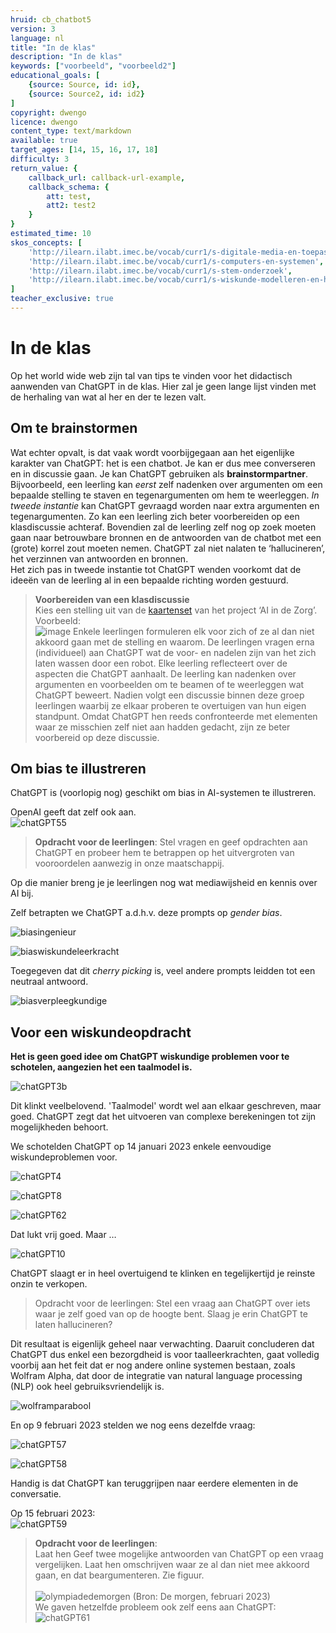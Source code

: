 ```yaml
---
hruid: cb_chatbot5
version: 3
language: nl
title: "In de klas"
description: "In de klas"
keywords: ["voorbeeld", "voorbeeld2"]
educational_goals: [
    {source: Source, id: id}, 
    {source: Source2, id: id2}
]
copyright: dwengo
licence: dwengo
content_type: text/markdown
available: true
target_ages: [14, 15, 16, 17, 18]
difficulty: 3
return_value: {
    callback_url: callback-url-example,
    callback_schema: {
        att: test,
        att2: test2
    }
}
estimated_time: 10
skos_concepts: [
    'http://ilearn.ilabt.imec.be/vocab/curr1/s-digitale-media-en-toepassingen', 
    'http://ilearn.ilabt.imec.be/vocab/curr1/s-computers-en-systemen', 
    'http://ilearn.ilabt.imec.be/vocab/curr1/s-stem-onderzoek', 
    'http://ilearn.ilabt.imec.be/vocab/curr1/s-wiskunde-modelleren-en-heuristiek'
]
teacher_exclusive: true
---
```


# In de klas

Op het world wide web zijn tal van tips te vinden voor het didactisch aanwenden van ChatGPT in de klas. Hier zal je geen lange lijst vinden met de herhaling van wat al her en der  te lezen valt.

## Om te brainstormen
Wat echter opvalt, is dat vaak wordt voorbijgegaan aan het eigenlijke karakter van ChatGPT: het is een chatbot. Je kan er dus mee converseren en in discussie gaan. Je kan ChatGPT gebruiken als **brainstormpartner**. Bijvoorbeeld, een leerling kan *eerst* zelf nadenken over argumenten om een bepaalde stelling te staven en tegenargumenten om hem te weerleggen. *In tweede instantie* kan ChatGPT gevraagd worden naar extra argumenten en tegenargumenten. Zo kan een leerling zich beter voorbereiden op een klasdiscussie achteraf. Bovendien zal de leerling zelf nog op zoek moeten gaan naar betrouwbare bronnen en de antwoorden van de chatbot met een (grote) korrel zout moeten nemen. ChatGPT zal niet nalaten te ‘hallucineren’, het verzinnen van antwoorden en bronnen.       
Het zich pas in tweede instantie tot ChatGPT wenden voorkomt dat de ideeën van de leerling al in een bepaalde richting worden gestuurd.

> **Voorbereiden van een klasdiscussie**<br>
> Kies een stelling uit van de [kaartenset](https://dwengo.org/assets/files/care/Kaartset_AIIndeZorg_AIOpSchool_Dwengo.pdf) van het project ‘AI in de Zorg’. <br>
> Voorbeeld:<br>
![image](https://user-images.githubusercontent.com/48352335/218336427-bc8cfc21-bb17-4da7-9816-116f70d0a507.png)
> Enkele leerlingen formuleren elk voor zich of ze al dan niet akkoord gaan met de stelling en waarom. De leerlingen vragen erna (individueel) aan ChatGPT wat de voor- en nadelen zijn van het zich laten wassen door een robot. Elke leerling reflecteert over de aspecten die ChatGPT aanhaalt. De leerling kan nadenken over argumenten en voorbeelden om te beamen of te weerleggen wat ChatGPT beweert. Nadien volgt een discussie binnen deze groep leerlingen waarbij ze elkaar proberen te overtuigen van hun eigen standpunt. Omdat ChatGPT hen reeds confronteerde met elementen waar ze misschien zelf niet aan hadden gedacht, zijn ze beter voorbereid op deze discussie.  

## Om bias te illustreren
ChatGPT is (voorlopig nog) geschikt om bias in AI-systemen te illustreren.  

OpenAI geeft dat zelf ook aan.<br>
![chatGPT55](https://user-images.githubusercontent.com/48352335/219005103-09e6a3ec-53a8-4fe8-bb97-9ee80e474461.png)

> **Opdracht voor de leerlingen**: Stel vragen en geef opdrachten aan ChatGPT en probeer hem te betrappen op het uitvergroten van vooroordelen aanwezig in onze maatschappij. 

Op die manier breng je je leerlingen nog wat mediawijsheid en kennis over AI bij. 

Zelf betrapten we ChatGPT a.d.h.v. deze prompts op *gender bias*. 

![biasingenieur](https://user-images.githubusercontent.com/48352335/219005225-79d07e30-3542-4837-89a4-8fa19774cf23.png)

![biaswiskundeleerkracht](https://user-images.githubusercontent.com/48352335/219005375-3449a07f-666b-4cd8-99a1-e05879791cfa.png)

Toegegeven dat dit *cherry picking* is, veel andere prompts leidden tot een neutraal antwoord.

![biasverpleegkundige](https://user-images.githubusercontent.com/48352335/219005530-5d95c4af-0107-476b-9704-a9673d7749c6.png)

## Voor een wiskundeopdracht

**Het is geen goed idee om ChatGPT wiskundige problemen voor te schotelen, aangezien het een taalmodel is.**

![chatGPT3b](https://user-images.githubusercontent.com/48352335/219005727-49c083e7-d9d4-4e70-88d8-f9116903fb82.png)

Dit klinkt veelbelovend. 'Taalmodel' wordt wel aan elkaar geschreven, maar goed. ChatGPT zegt  dat het uitvoeren van complexe berekeningen tot zijn mogelijkheden behoort.

We schotelden ChatGPT op 14 januari 2023 enkele eenvoudige wiskundeproblemen voor.

![chatGPT4](https://user-images.githubusercontent.com/48352335/219006272-e7133530-dada-41fc-bdc3-56d11edf657c.png)

![chatGPT8](https://user-images.githubusercontent.com/48352335/219006462-f785ffde-3a8d-43ad-9d62-b2820759f564.png)

![chatGPT62](https://user-images.githubusercontent.com/48352335/221859167-ac4dfd6b-18d9-4b46-8959-0d08e5c7b5b7.png)

Dat lukt vrij goed. Maar …

![chatGPT10](https://user-images.githubusercontent.com/48352335/219007403-91ded600-e047-47ac-a67e-1f4789711e64.png)

ChatGPT slaagt er in heel overtuigend te klinken en tegelijkertijd je reinste onzin te verkopen.

> Opdracht voor de leerlingen: Stel een vraag aan ChatGPT over iets waar je zelf goed van op de hoogte bent. Slaag je erin ChatGPT te laten hallucineren?

Dit resultaat is eigenlijk geheel naar verwachting. Daaruit concluderen dat ChatGPT dus enkel een bezorgdheid is voor taalleerkrachten, gaat volledig voorbij aan het feit dat er nog andere online systemen bestaan, zoals Wolfram Alpha, dat door de integratie van natural language processing (NLP) ook heel gebruiksvriendelijk is. 

![wolframparabool](https://user-images.githubusercontent.com/48352335/219007607-b1fae969-6397-4809-aaa7-062da8257b3b.png)

En op 9 februari 2023 stelden we nog eens dezelfde vraag:

![chatGPT57](https://user-images.githubusercontent.com/48352335/219008152-c699566e-267c-4400-96c9-1f8bc8bc3b34.png)

![chatGPT58](https://user-images.githubusercontent.com/48352335/219008277-9d2b013c-cbc1-471c-8442-1d0151b68556.png)

Handig is dat ChatGPT kan teruggrijpen naar eerdere elementen in de conversatie.

Op 15 februari 2023:<br>
![chatGPT59](https://user-images.githubusercontent.com/48352335/219008359-9e83a2cc-00a4-48ca-ae35-1bd9eb4b57b3.png)

> **Opdracht voor de leerlingen**:<br>
> Laat hen Geef twee mogelijke antwoorden van ChatGPT op een vraag vergelijken. Laat hen omschrijven waar ze al dan niet mee akkoord gaan, en dat beargumenteren. Zie figuur.<br><br>
>  ![olympiadedemorgen](https://user-images.githubusercontent.com/48352335/219009371-3ba22ee8-0758-438c-a226-bc31fcb4e594.jpg)  (Bron: De morgen, februari 2023)<br>
>  We gaven hetzelfde probleem ook zelf eens aan ChatGPT:
>  ![chatGPT61](https://user-images.githubusercontent.com/48352335/219009417-82648574-ad36-4b85-ba2d-58aef62e7066.png)
